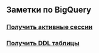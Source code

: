 ## Заметки по BigQuery

### [Получить активные сессии](./get_running_sessions.md)  
### [Получить DDL таблицы](./get_DDL.md)  